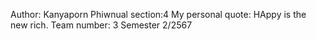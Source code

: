 Author: Kanyaporn Phiwnual
section:4
My personal quote: HAppy is the new rich.
Team number: 3
Semester 2/2567